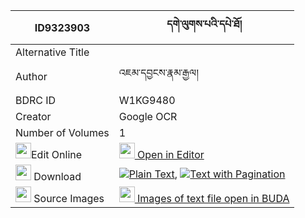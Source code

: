 |ID9323903|དགེ་ལུགས་པའི་དཔེ་ཐོ། 
| --- | --- 
|Alternative Title |
|Author| འཇམ་དབྱངས་རྣམ་རྒྱལ།
|BDRC ID | W1KG9480
|Creator | Google OCR
|Number of Volumes| 1
|<img width="25" src="https://img.icons8.com/color/25/000000/edit-property.png">Edit Online| [<img width="25" src="https://avatars.githubusercontent.com/u/45091458?s=200&v=4"> Open in Editor](http://editor.openpecha.org/ID9323903)
|<img width="25" src="https://img.icons8.com/fluent/48/000000/download-2.png"/>  Download | [![](https://img.icons8.com/color/20/000000/txt.png)Plain Text](https://github.com/Openpecha/ID9323903/releases/download/v1/ge_lukpa_i_peto_plain_ID9323903.zip), [![](https://img.icons8.com/color/20/000000/txt.png)Text with Pagination](https://github.com/Openpecha/ID9323903/releases/download/v1/ge_lukpa_i_peto_pages_ID9323903.zip)
|<img width="25" src="https://img.icons8.com/plasticine/100/000000/pictures-folder.png"/>  Source Images | [<img width="25" src="https://library.bdrc.io/icons/BUDA-small.svg"> Images of text file open in BUDA](https://library.bdrc.io/show/bdr:W1KG9480)